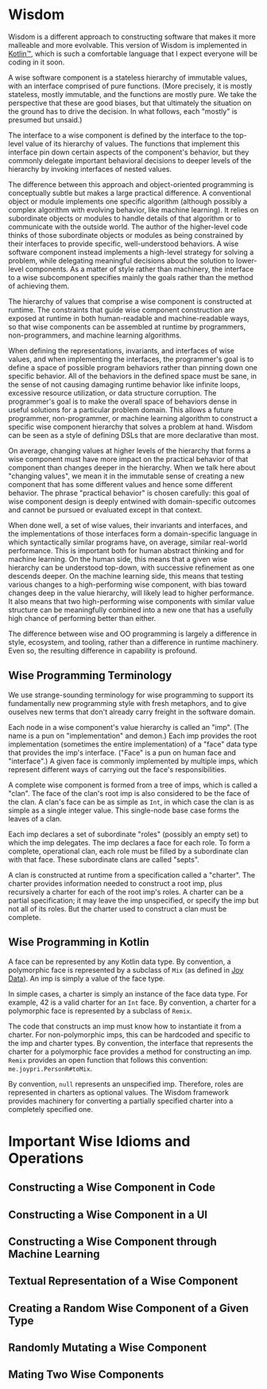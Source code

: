# Wisdom

Wisdom is a different approach to constructing software that makes it more malleable and more
evolvable. This version of Wisdom is implemented in [Kotlin™](http://kotlinlang.org), which is such a comfortable
language that I expect everyone will be coding in it soon.

A wise software component is a stateless hierarchy of immutable values, with an
interface comprised of pure functions. (More precisely, it is mostly stateless, mostly immutable,
and the functions are mostly pure. We take the perspective that these are good biases, but that ultimately 
the situation on the ground has to drive the decision. In what follows, each "mostly" is presumed but unsaid.)

The interface to a wise component is defined by the interface to the top-level value of its
hierarchy of values. The functions that implement this interface pin down certain aspects of the 
component's behavior, but they commonly delegate important behavioral decisions to deeper levels 
of the hierarchy by invoking interfaces of nested values.

The difference between this approach and object-oriented programming is conceptually subtle
but makes a large practical difference. A conventional object or module implements one specific
algorithm (although possibly a complex algorithm with evolving behavior, like machine learning). 
It relies on subordinate objects or modules to handle details of that algorithm or to communicate with 
the outside world. The author of the higher-level code thinks of those subordinate objects or modules 
as being constrained by their interfaces to provide specific, well-understood behaviors. A wise software 
component instead implements a high-level strategy for solving a problem, while delegating meaningful 
decisions about the solution to lower-level components. As a matter of style rather than machinery, 
the interface to a wise subcomponent specifies mainly the goals rather than the method of achieving them.

The hierarchy of values that comprise a wise component is constructed at runtime. The
constraints that guide wise component construction are exposed at runtime in both human-readable
and machine-readable ways, so that wise components can be assembled at runtime by programmers,
non-programmers, and machine learning algorithms.

When defining the representations, invariants, and interfaces of wise values, and when
implementing the interfaces, the programmer's goal is to define a space of possible program 
behaviors rather than pinning down one specific behavior.  All of the behaviors in the defined space 
must be sane, in the sense of not causing damaging runtime behavior like infinite loops, 
excessive resource utilization, or data structure corruption. 
The programmer's goal is to make the overall space of behaviors dense in useful
solutions for a particular problem domain. This allows a future programmer, non-programmer, or
machine learning algorithm to construct a specific wise component hierarchy that solves a problem
at hand. Wisdom can be seen as a style of defining DSLs that are more declarative than most.

On average, changing values at higher levels of the hierarchy that forms a wise component 
must have more impact on the practical behavior of that component than changes deeper in the hierarchy.
When we talk here about "changing values", we mean it in the immutable sense of creating a new
component that has some different values and hence some different behavior.
The phrase "practical behavior" is chosen carefully: this goal of wise component design 
is deeply entwined with domain-specific outcomes and cannot be pursued or evaluated except in
that context. 

When done well, a set of wise values, their invariants and interfaces, and the implementations
of those interfaces form a domain-specific language in which syntactically similar programs have, 
on average, similar real-world performance. This is important both for human abstract thinking and 
for machine learning. On the human side, this means that a given wise hierarchy can be understood 
top-down, with successive refinement as one descends deeper. On the machine learning side, this means
that testing various changes to a high-performing wise component, with  bias toward changes deep
in the value hierarchy, will likely lead to higher performance. It also means that two high-performing 
wise components with similar value structure can be meaningfully combined into a new one that has a 
usefully high chance of performing better than either. 

The difference between wise and OO programming is largely a
difference in style, ecosystem, and tooling, rather than a difference in runtime machinery. Even so,
the resulting difference in capability is profound.

## Wise Programming Terminology

We use strange-sounding terminology for wise programming to support its 
fundamentally new programming style with fresh metaphors, and to give ouselves new
terms that don't already carry freight in the software domain.

Each node in a wise component's value hierarchy is called an "imp". 
(The name is a pun on "implementation" and demon.)
Each imp provides the root implementation (sometimes the entire implementation) of
a "face" data type that provides the imp's interface. ("Face" is a pun on human
face and "interface".) A given face is commonly implemented by multiple imps, which
represent different ways of carrying out the face's responsibilities.

A complete wise component is formed from a tree of imps, which is called a "clan". 
The face of the clan's root imp is also considered to be the face of the clan.
A clan's face can be as simple as `Int`, in which case the clan is as simple
as a single integer value. This single-node base case forms the leaves of a clan.

Each imp declares a set of subordinate "roles" (possibly an empty set) to
which the imp delegates. The imp declares a face for each role.
To form a complete, operational clan, each role must be filled
by a subordinate clan with that face. These subordinate clans are called "septs".

A clan is constructed at runtime from a specification called a "charter".  The charter
provides information needed to construct a root imp, plus recursively a charter for
each of the root imp's roles. A charter can be a partial specification; it may leave
the imp unspecified, or specify the imp but not all of its roles.  But the charter used 
to construct a clan must be complete.

## Wise Programming in Kotlin

A face can be represented by any Kotlin data type. By convention, a polymorphic face is represented by 
a subclass of `Mix` (as defined in [Joy Data](https://github.com/joy-prime/joy-data-kotlin)). 
An imp is simply a value of the face type.

In simple cases, a charter is simply an instance of the face data type. For example, 42 is a valid charter for 
an `Int` face. By convention, a charter for a polymorphic face is represented by a subclass of `Remix`.

The code that constructs an imp must know how to instantiate it from a charter. For non-polymorphic imps, 
this can be hardcoded and specific to the imp and charter types. By convention, the interface that represents
the charter for a polymorphic face provides a method for constructing an imp. `Remix` provides an open function
that follows this convention: `me.joypri.PersonR#toMix`.

By convention, `null` represents an unspecified imp. Therefore, roles are represented in charters as optional values. 
The Wisdom framework provides machinery for converting a partially specified charter into a completely 
specified one.

# Important Wise Idioms and Operations

## Constructing a Wise Component in Code

## Constructing a Wise Component in a UI

## Constructing a Wise Component through Machine Learning

## Textual Representation of a Wise Component

## Creating a Random Wise Component of a Given Type

## Randomly Mutating a Wise Component

## Mating Two Wise Components


